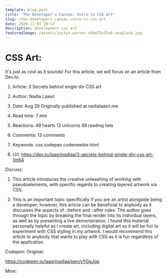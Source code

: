 ```yaml
---
template: blog-post
title: "The Developer's Canvas: Intro to CSS Art"
slug: /the-developers-canvas-intro-to-css-art
date: 2020-11-03 19:13
description: development css art
featuredImage: /assets/justyn-warner-vh8w75u3le0-unsplash.jpg
---
```

# CSS Art:

It's just as cool as it sounds! For this article, we will focus on an article from Dev.to.

1. Article: 3 Secrets behind single div CSS art

2. Author: Nadia Laasri

3. Date: Aug 29 Originally published at nadialaasri.me

4. Read time: 7 min

5. Reactions: 49 hearts 12 unicorns 48 reading lists

6. Comments: 13 comments

7. Keywords: css codepen codenewbie html

8. Url: https://dev.to/laasrinadiaa/3-secrets-behind-single-div-css-art-1m64 

Discuss:

1. This article introduces the creative unleashing of working with pseudoelements, with specific regards to creating layered artwork via CSS. 

2. This is an important topic specifically if you are an artist alongside being a developer; however, this article can be beneficial to anybody as it discusses the aspects of ::before and ::after rules. The author goes through the topic by breaking the final render into its individual layers, as well as by presenting a live demonstration. I found this material personally helpful as I create art, including digital art so it will be fun to experiment with CSS styling in my artwork. I would recommend this article to anybody that wants to play with CSS as it is fun regardless of the application.

Codepen:
Original:

https://codepen.io/laasrinadiaa/pen/vYGgJgp

Mine: